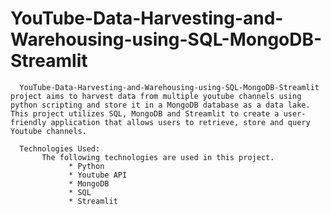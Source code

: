 # YouTube-Data-Harvesting-and-Warehousing-using-SQL-MongoDB-Streamlit

      YouTube-Data-Harvesting-and-Warehousing-using-SQL-MongoDB-Streamlit project aims to harvest data from multiple youtube channels using python scripting and store it in a MongoDB database as a data lake. This project utilizes SQL, MongoDB and Streamlit to create a user-friendly application that allows users to retrieve, store and query Youtube channels.

      Technologies Used:
           The following technologies are used in this project.
                 * Python
                 * Youtube API
                 * MongoDB
                 * SQL
                 * Streamlit
